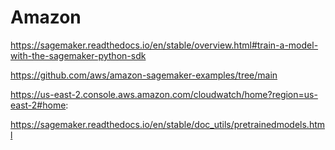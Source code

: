 # Amazon

https://sagemaker.readthedocs.io/en/stable/overview.html#train-a-model-with-the-sagemaker-python-sdk

https://github.com/aws/amazon-sagemaker-examples/tree/main

https://us-east-2.console.aws.amazon.com/cloudwatch/home?region=us-east-2#home:

https://sagemaker.readthedocs.io/en/stable/doc_utils/pretrainedmodels.html
